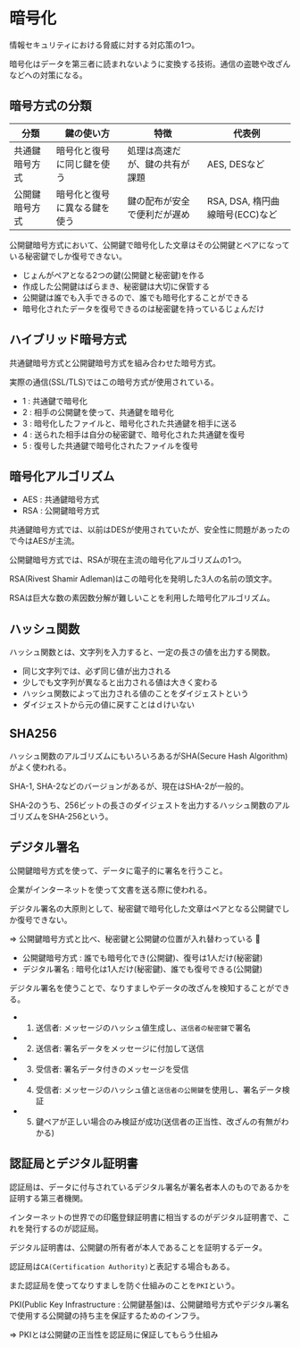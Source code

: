 # 暗号化

情報セキュリティにおける脅威に対する対応策の1つ。

暗号化はデータを第三者に読まれないように変換する技術。通信の盗聴や改ざんなどへの対策になる。

## 暗号方式の分類

| 分類           | 鍵の使い方                   | 特徴                           | 代表例                          |
|----------------|------------------------------|--------------------------------|---------------------------------|
| 共通鍵暗号方式 | 暗号化と復号に同じ鍵を使う   | 処理は高速だが、鍵の共有が課題 | AES, DESなど                    |
| 公開鍵暗号方式 | 暗号化と復号に異なる鍵を使う | 鍵の配布が安全で便利だが遅め   | RSA, DSA, 楕円曲線暗号(ECC)など |

公開鍵暗号方式において、公開鍵で暗号化した文章はその公開鍵とペアになっている秘密鍵でしか復号できない。

- じょんがペアとなる2つの鍵(公開鍵と秘密鍵)を作る
- 作成した公開鍵はばらまき、秘密鍵は大切に保管する
- 公開鍵は誰でも入手できるので、誰でも暗号化することができる
- 暗号化されたデータを復号できるのは秘密鍵を持っているじょんだけ

## ハイブリッド暗号方式

共通鍵暗号方式と公開鍵暗号方式を組み合わせた暗号方式。

実際の通信(SSL/TLS)ではこの暗号方式が使用されている。

- 1 : 共通鍵で暗号化
- 2 : 相手の公開鍵を使って、共通鍵を暗号化
- 3 : 暗号化したファイルと、暗号化された共通鍵を相手に送る
- 4 : 送られた相手は自分の秘密鍵で、暗号化された共通鍵を復号
- 5 : 復号した共通鍵で暗号化されたファイルを復号

## 暗号化アルゴリズム

- AES : 共通鍵暗号方式
- RSA : 公開鍵暗号方式

共通鍵暗号方式では、以前はDESが使用されていたが、安全性に問題があったので今はAESが主流。

公開鍵暗号方式では、RSAが現在主流の暗号化アルゴリズムの1つ。

RSA(Rivest Shamir Adleman)はこの暗号化を発明した3人の名前の頭文字。

RSAは巨大な数の素因数分解が難しいことを利用した暗号化アルゴリズム。

## ハッシュ関数

ハッシュ関数とは、文字列を入力すると、一定の長さの値を出力する関数。

- 同じ文字列では、必ず同じ値が出力される
- 少しでも文字列が異なると出力される値は大きく変わる
- ハッシュ関数によって出力される値のことをダイジェストという
- ダイジェストから元の値に戻すことはｄけいない

## SHA256

ハッシュ関数のアルゴリズムにもいろいろあるがSHA(Secure Hash Algorithm)がよく使われる。

SHA-1, SHA-2などのバージョンがあるが、現在はSHA-2が一般的。

SHA-2のうち、256ビットの長さのダイジェストを出力するハッシュ関数のアルゴリズムをSHA-256という。


## デジタル署名

公開鍵暗号方式を使って、データに電子的に署名を行うこと。

企業がインターネットを使って文書を送る際に使われる。

デジタル署名の大原則として、秘密鍵で暗号化した文章はペアとなる公開鍵でしか復号できない。

=> 公開鍵暗号方式と比べ、秘密鍵と公開鍵の位置が入れ替わっている :dog:

- 公開鍵暗号方式 : 誰でも暗号化でき(公開鍵)、復号は1人だけ(秘密鍵)
- デジタル署名 : 暗号化は1人だけ(秘密鍵)、誰でも復号できる(公開鍵)

デジタル署名を使うことで、なりすましやデータの改ざんを検知することができる。

- 1. 送信者: メッセージのハッシュ値生成し、`送信者の秘密鍵`で署名
- 2. 送信者: 署名データをメッセージに付加して送信
- 3. 受信者: 署名データ付きのメッセージを受信
- 4. 受信者: メッセージのハッシュ値と`送信者の公開鍵`を使用し、署名データ検証
- 5. 鍵ペアが正しい場合のみ検証が成功(送信者の正当性、改ざんの有無がわかる)

## 認証局とデジタル証明書

認証局は、データに付与されているデジタル署名が署名者本人のものであるかを証明する第三者機関。

インターネットの世界での印鑑登録証明書に相当するのがデジタル証明書で、これを発行するのが認証局。

デジタル証明書は、公開鍵の所有者が本人であることを証明するデータ。

認証局は`CA(Certification Authority)`と表記する場合もある。

また認証局を使ってなりすましを防ぐ仕組みのことを`PKI`という。

PKI(Public Key Infrastructure : 公開鍵基盤)は、公開鍵暗号方式やデジタル署名で使用する公開鍵の持ち主を保証するためのインフラ。

=> PKIとは公開鍵の正当性を認証局に保証してもらう仕組み

